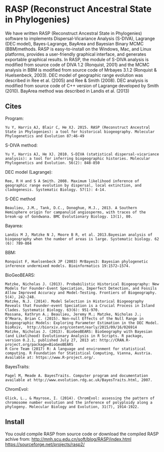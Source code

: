 # RASP (Reconstruct Ancestral State in Phylogenies) 

We have written RASP (Reconstruct Ancestral State in Phylogenies) software to implements Dispersal-Vicariance Analysis (S-DIVA), Lagrange (DEC model), Bayes-Lagrange, BayArea and Bayesian Binary MCMC (BBM)methods. RASP is easy-to-install on the Windows, Mac, and Linux platforms, provides a user-friendly graphical interface, and generates exportable graphical results.
In RASP, the module of S-DIVA analysis is modified from source code of DIVA 1.2 (Ronquist, 2001) and the MCMC analysis in BBM is modified from source code of Mrbayes 3.1.2 (Ronquist & Huelsenbeck, 2003). DEC model of geographic range evolution was described in Ree et al. (2005) and Ree & Smith (2008). DEC analysis is modified from source code of C++ version of Lagrange developed by Smith (2010). BayArea method was described in Landis et al. (2013)

## Cites

Program:
```
Yu Y, Harris AJ, Blair C, He XJ. 2015. RASP (Reconstruct Ancestral State in Phylogenies): a tool for historical biogeography. Molecular Phylogenetics and Evolution 87:46-49
```
S-DIVA method:
```
Yu Y, Harris AJ, He XJ. 2010. S-DIVA (statistical dispersal-vicariance analysis): a tool for inferring biogeographic histories. Molecular Phylogenetics and Evolution. 56(2): 848-850
```
DEC model (Lagrange):
```
Ree, R H and S A Smith. 2008. Maximum likelihood inference of geographic range evolution by dispersal, local extinction, and cladogenesis. Systematic Biology. 57(1): 4-14. 
```
S-DEC method
```
Beaulieu, J.M., Tank, D.C., Donoghue, M.J., 2013. A Southern Hemisphere origin for campanulid angiosperms, with traces of the break-up of Gondwana. BMC Evolutionary Biology. 13(1), 80. 
```
Bayarea:
```
Landis M J, Matzke N J, Moore B R, et al. 2013.Bayesian analysis of biogeography when the number of areas is large. Systematic biology. 62 (6): 789-804 
```
BBM:
```
Ronquist F, Huelsenbeck JP (2003) MrBayes3: Bayesian phylogenetic inference undermixed models. Bioinformatics 19:1572–1574.
```
BioGeoBEARS:
```
Matzke, Nicholas J. (2013). Probabilistic Historical Biogeography: New Models for Founder-Event Speciation, Imperfect Detection, and Fossils Allow Improved Accuracy and Model-Testing. Frontiers of Biogeography. 5(4), 242-248. 
Matzke, N.J. (2014). Model Selection in Historical Biogeography Reveals that Founder-event Speciation is a Crucial Process in Island Clades. Systematic Biology. 63(6): 951-970.
Massana, Kathryn A.; Beaulieu, Jeremy M.; Matzke, Nicholas J.; O’Meara, Brian C. (2015). Non-null Effects of the Null Range in Biogeographic Models: Exploring Parameter Estimation in the DEC Model. bioRxiv,  http://biorxiv.org/content/early/2015/09/16/026914
Matzke, Nicholas J. (2013). BioGeoBEARS: BioGeography with Bayesian (and Likelihood) Evolutionary Analysis in R Scripts. R package, version 0.2.1, published July 27, 2013 at: http://CRAN.R-project.org/package=BioGeoBEARS
R Core Team (2017) R: A language and environment for statistical computing. R Foundation for Statistical Computing, Vienna, Austria. Available at: https://www.R-project.org/. 
```
BayesTraits:
```
Pagel M, Meade A. BayesTraits. Computer program and documentation available at http://www.evolution.rdg.ac.uk/BayesTraits.html, 2007.
```
ChromEvol:
```
Glick, L., & Mayrose, I. (2014). ChromEvol: assessing the pattern of chromosome number evolution and the inference of polyploidy along a phylogeny. Molecular Biology and Evolution, 31(7), 1914-1922.
```


## Install

You could compile RASP from source code or download the compiled RASP achive from:
    http://mnh.scu.edu.cn/soft/blog/RASP/index.html
    https://sourceforge.net/projects/rasp2/
